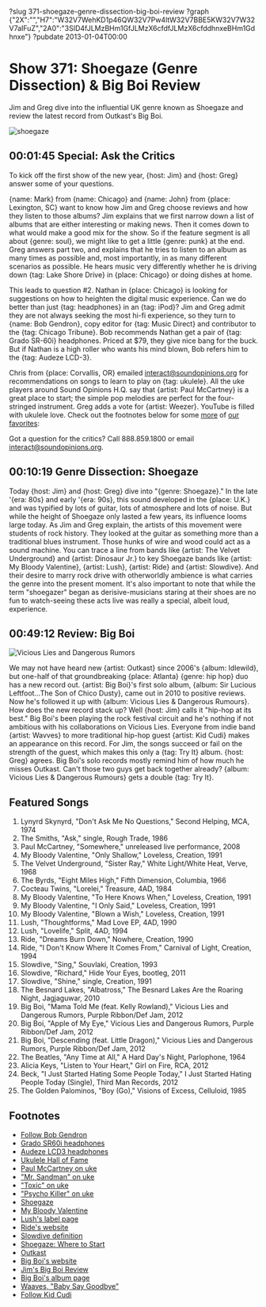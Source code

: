?slug 371-shoegaze-genre-dissection-big-boi-review
?graph {"2X":"","H7":"W32V7WehKD1p46QW32V7Pw4ltW32V7BBE5KW32V7W32V7aIFuZ","2A0":"3SID4fJLMzBHm1GfJLMzX6cfdfJLMzX6cfddhnxeBHm1Gdhnxe"}
?pubdate 2013-01-04T00:00

# Show 371: Shoegaze (Genre Dissection) & Big Boi Review
Jim and Greg dive into the influential UK genre known as Shoegaze and review the latest record from Outkast's Big Boi.

![shoegaze](https://static.soundopinions.org/images/2012/shoegaze.jpg)

## 00:01:45 Special: Ask the Critics
To kick off the first show of the new year, {host: Jim} and {host: Greg} answer some of your questions.

{name: Mark} from {name: Chicago} and {name: John} from {place: Lexington, SC} want to know how Jim and Greg choose reviews and how they listen to those albums? Jim explains that we first narrow 
down a list of albums that are either interesting or making news. Then it comes down to what would make a good mix for the show. So if the feature segment is all about {genre: soul}, we might like to get a little {genre: punk} at the end. Greg answers part two, and explains that he tries to listen to an album as many times as possible and, most importantly, in as many different scenarios as possible. He hears music very differently whether he is driving down {tag: Lake Shore Drive} in {place: Chicago} or doing dishes at home.

This leads to question #2. Nathan in {place: Chicago} is looking for suggestions on how to heighten the digital music experience. Can we do better than just {tag: headphones} in an {tag: iPod}? Jim and Greg admit they are not always seeking the most hi-fi experience, so they turn to {name: Bob Gendron}, copy editor for {tag: Music Direct} and contributor to the {tag: Chicago Tribune}. Bob recommends Nathan get a pair of {tag: Grado SR-60i} headphones. Priced at $79, they give nice bang for the buck. But if Nathan is a high roller who wants his mind blown, Bob refers him to the {tag: Audeze LCD-3}.

Chris from {place: Corvallis, OR} emailed interact@soundopinions.org for recommendations on songs to learn to play on {tag: ukulele}. All the uke players around Sound Opinions H.Q. say that {artist: Paul McCartney} is a great place to start; the simple pop melodies are perfect for the four-stringed instrument. Greg adds a vote for {artist: Weezer}. YouTube is filled with ukulele love. Check out the footnotes below for some [more](http://www.youtube.com/watch?v=mAMWndHwT-U) of [our](http://www.youtube.com/watch?v=XWxxTph7ibU) [favorites](http://www.youtube.com/watch?v=dKpzCCuHDVY):

Got a question for the critics? Call 888.859.1800 or email interact@soundopinions.org.

## 00:10:19 Genre Dissection: Shoegaze
Today {host: Jim} and {host: Greg} dive into "{genre: Shoegaze}." In the late '{era: 80s} and early '{era: 90s}, this sound developed in the {place: U.K.} and was typified by lots of guitar, lots of atmosphere and lots of noise. But while the height of Shoegaze only lasted a few years, its influence looms large today. As Jim and Greg explain, the artists of this movement were students of rock history. They looked at the guitar as something more than a traditional blues instrument. Those hunks of wire and wood could act as a sound machine. You can trace a line from bands like {artist: The Velvet Underground} and {artist: Dinosaur Jr.} to key Shoegaze bands like {artist: My Bloody Valentine}, {artist: Lush}, {artist: Ride} and {artist: Slowdive}. And their desire to marry rock drive with otherworldly ambience is what carries the genre into the present moment. It's also important to note that while the term "shoegazer" began as derisive-musicians staring at their shoes are no fun to watch-seeing these acts live was really a special, albeit loud, experience.

## 00:49:12 Review: Big Boi
![Vicious Lies and Dangerous Rumors](https://static.soundopinions.org/assets/371/2A00.jpg)

We may not have heard new {artist: Outkast} since 2006's {album: Idlewild}, but one-half of that groundbreaking {place: Atlanta} {genre: hip hop} duo has a new record out. {artist: Big Boi}'s first solo album, {album: Sir Lucious Leftfoot...The Son of Chico Dusty}, came out in 2010 to positive reviews. Now he's followed it up with {album: Vicious Lies & Dangerous Rumours}. How does the new record stack up? Well {host: Jim} calls it "hip-hop at its best." Big Boi's been playing the rock festival circuit and he's nothing if not ambitious with his collaborations on Vicious Lies. Everyone from indie band {artist: Wavves} to more traditional hip-hop guest {artist: Kid Cudi} makes an appearance on this record. For Jim, the songs succeed or fail on the strength of the guest, which makes this only a {tag: Try It} album. {host: Greg} agrees. Big Boi's solo records mostly remind him of how much he misses Outkast. Can't those two guys get back together already? {album: Vicious Lies & Dangerous Rumours} gets a double {tag: Try It}.

## Featured Songs
1. Lynyrd Skynyrd, "Don't Ask Me No Questions," Second Helping, MCA, 1974
2. The Smiths, "Ask," single, Rough Trade, 1986
3. Paul McCartney, "Somewhere," unreleased live performance, 2008
4. My Bloody Valentine, "Only Shallow," Loveless, Creation, 1991
5. The Velvet Underground, "Sister Ray," White Light/White Heat, Verve, 1968
6. The Byrds, "Eight Miles High," Fifth Dimension, Columbia, 1966
7. Cocteau Twins, "Lorelei," Treasure, 4AD, 1984
8. My Bloody Valentine, "To Here Knows When," Loveless, Creation, 1991
9. My Bloody Valentine, "I Only Said," Loveless, Creation, 1991
10. My Bloody Valentine, "Blown a Wish," Loveless, Creation, 1991
11. Lush, "Thoughtforms," Mad Love EP, 4AD, 1990
12. Lush, "Lovelife," Split, 4AD, 1994
13. Ride, "Dreams Burn Down," Nowhere, Creation, 1990
14. Ride, "I Don't Know Where It Comes From," Carnival of Light, Creation, 1994
15. Slowdive, "Sing," Souvlaki, Creation, 1993
16. Slowdive, "Richard," Hide Your Eyes, bootleg, 2011
17. Slowdive, "Shine," single, Creation, 1991
18. The Besnard Lakes, "Albatross," The Besnard Lakes Are the Roaring Night, Jagjaguwar, 2010
19. Big Boi, "Mama Told Me (feat. Kelly Rowland)," Vicious Lies and Dangerous Rumors, Purple Ribbon/Def Jam, 2012
20. Big Boi, "Apple of My Eye," Vicious Lies and Dangerous Rumors, Purple Ribbon/Def Jam, 2012
21. Big Boi, "Descending (feat. Little Dragon)," Vicious Lies and Dangerous Rumors, Purple Ribbon/Def Jam, 2012
22. The Beatles, "Any Time at All," A Hard Day's Night, Parlophone, 1964
23. Alicia Keys, "Listen to Your Heart," Girl on Fire, RCA, 2012
24. Beck, "I Just Started Hating Some People Today," I Just Started Hating People Today (Single), Third Man Records, 2012
25. The Golden Palominos, "Boy (Go)," Visions of Excess, Celluloid, 1985

## Footnotes
- [Follow Bob Gendron](https://twitter.com/BobGendron25)
- [Grado SR60i headphones](http://www.gradolabs.com/page_headphones.php?item=f4ba8830232696b5f580bd531134b668)
- [Audeze LCD3 headphones](http://audeze.com/audeze-lcd3)
- [Ukulele Hall of Fame](http://www.ukulele.org/)
- [Paul McCartney on uke](http://www.youtube.com/watch?v=oTUDxOxt_DE)
- ["Mr. Sandman" on uke](http://www.youtube.com/watch?v=mAMWndHwT-U)
- ["Toxic" on uke](http://www.youtube.com/watch?v=XWxxTph7ibU)
- ["Psycho Killer" on uke](http://www.youtube.com/watch?v=dKpzCCuHDVY)
- [Shoegaze](http://www.allmusic.com/style/shoegaze-ma0000004454)
- [My Bloody Valentine](http://www.allmusic.com/artist/my-bloody-valentine-mn0000937003)
- [Lush's label page](http://4ad.com/artists/lush)
- [Ride's website](http://ridemusic.net/)
- [Slowdive definition](http://en.wikipedia.org/wiki/Slowdive)
- [Shoegaze: Where to Start](http://www.avclub.com/articles/where-to-start-with-the-enigmatic-music-known-as-s,84889/)
- [Outkast](http://www.outkast.com/)
- [Big Boi's website](http://www.bigboi.com/)
- [Jim's Big Boi Review](http://www.wbez.org/jderogatis/2010/07/album-review-big-boi-of-outkast-returns/28985)
- [Big Boi's album page](http://www.bigboi.com/music/)
- [Waaves, "Baby Say Goodbye"](http://www.youtube.com/watch?v=pJUYKIfLfmk)
- [Follow Kid Cudi](http://www.kidcudi.com/#!Twitter)
